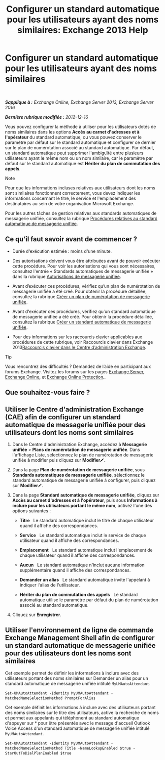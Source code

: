 ﻿---
title: 'Configurer un standard automatique pour les utilisateurs ayant des noms similaires: Exchange 2013 Help'
TOCTitle: Configurer un standard automatique pour les utilisateurs ayant des noms similaires
ms:assetid: 2e7318a0-67f9-4d7b-8300-5f0ef77656a8
ms:mtpsurl: https://technet.microsoft.com/fr-fr/library/Aa997135(v=EXCHG.150)
ms:contentKeyID: 52057056
ms.date: 05/23/2018
mtps_version: v=EXCHG.150
ms.translationtype: MT
---

# Configurer un standard automatique pour les utilisateurs ayant des noms similaires

 

_**Sapplique à :** Exchange Online, Exchange Server 2013, Exchange Server 2016_

_**Dernière rubrique modifiée :** 2012-12-16_

Vous pouvez configurer la méthode à utiliser pour les utilisateurs dotés de noms similaires dans les options **Accès au carnet d'adresses et à l'opérateur** du standard automatique, ou vous pouvez conserver le paramètre par défaut sur le standard automatique et configurer ce dernier sur le plan de numérotation associé au standard automatique. Par défaut, un standard automatique peut supprimer l'ambiguïté entre plusieurs utilisateurs ayant le même nom ou un nom similaire, car le paramètre par défaut sur le standard automatique est **Hériter du plan de commutation des appels**.

> [!NOTE]
> Pour que les informations incluses relatives aux utilisateurs dont les noms sont similaires fonctionnent correctement, vous devez indiquer les informations concernant le titre, le service et l'emplacement des destinataires au sein de votre organisation Microsoft Exchange.


Pour les autres tâches de gestion relatives aux standards automatiques de messagerie unifiée, consultez la rubrique [Procédures relatives au standard automatique de messagerie unifiée](um-auto-attendant-procedures-exchange-2013-help.md).

## Ce qu’il faut savoir avant de commencer ?

  - Durée d'exécution estimée : moins d'une minute.

  - Des autorisations doivent vous être attribuées avant de pouvoir exécuter cette procédure. Pour voir les autorisations qui vous sont nécessaires, consultez l'entrée « Standards automatiques de messagerie unifiée » dans la rubrique [Autorisations de messagerie unifiée](unified-messaging-permissions-exchange-2013-help.md).

  - Avant d’exécuter ces procédures, vérifiez qu’un plan de numérotation de messagerie unifiée a été créé. Pour obtenir la procédure détaillée, consultez la rubrique [Créer un plan de numérotation de messagerie unifiée](create-a-um-dial-plan-exchange-2013-help.md).

  - Avant d'exécuter ces procédures, vérifiez qu'un standard automatique de messagerie unifiée a été créé. Pour obtenir la procédure détaillée, consultez la rubrique [Créer un standard automatique de messagerie unifiée](create-a-um-auto-attendant-exchange-2013-help.md).

  - Pour des informations sur les raccourcis clavier applicables aux procédures de cette rubrique, voir Raccourcis clavier dans Exchange 2013[Raccourcis clavier dans le Centre d’administration Exchange](keyboard-shortcuts-in-the-exchange-admin-center-exchange-online-protection-help.md).

> [!TIP]
> Vous rencontrez des difficultés ? Demandez de l’aide en participant aux forums Exchange. Visitez les forums sur les pages <a href="https://go.microsoft.com/fwlink/p/?linkid=60612">Exchange Server</a>, <a href="https://go.microsoft.com/fwlink/p/?linkid=267542">Exchange Online</a>, et <a href="https://go.microsoft.com/fwlink/p/?linkid=285351">Exchange Online Protection</a>..


## Que souhaitez-vous faire ?

## Utiliser le Centre d'administration Exchange (CAE) afin de configurer un standard automatique de messagerie unifiée pour des utilisateurs dont les noms sont similaires

1.  Dans le Centre d'administration Exchange, accédez à **Messagerie unifiée** \> **Plans de numérotation de messagerie unifiée**. Dans l'affichage Liste, sélectionnez le plan de numérotation de messagerie unifiée à modifier puis cliquez sur **Modifier**![Icône Modifier](images/Bb124582.6f53ccb2-1f13-4c02-bea0-30690e6ea71d(EXCHG.150).gif "Icône Modifier").

2.  Dans la page **Plan de numérotation de messagerie unifiée**, sous **Standards automatiques de messagerie unifiée**, sélectionnez le standard automatique de messagerie unifiée à configurer, puis cliquez sur **Modifier**![Icône Modifier](images/Bb124582.6f53ccb2-1f13-4c02-bea0-30690e6ea71d(EXCHG.150).gif "Icône Modifier").

3.  Dans la page **Standard automatique de messagerie unifiée**, cliquez sur **Accès au carnet d'adresses et à l'opérateur**, puis sous **Informations à inclure pour les utilisateurs portant le même nom**, activez l'une des options suivantes :
    
      - **Titre**   Le standard automatique inclut le titre de chaque utilisateur quand il affiche des correspondances.
    
      - **Service**   Le standard automatique inclut le service de chaque utilisateur quand il affiche des correspondances.
    
      - **Emplacement**   Le standard automatique inclut l'emplacement de chaque utilisateur quand il affiche des correspondances.
    
      - **Aucun**   Le standard automatique n'inclut aucune information supplémentaire quand il affiche des correspondances.
    
      - **Demander un alias**   Le standard automatique invite l'appelant à indiquer l'alias de l'utilisateur.
    
      - **Hériter du plan de commutation des appels**   Le standard automatique utilise le paramètre par défaut du plan de numérotation associé au standard automatique.

4.  Cliquez sur **Enregistrer**.

## Utiliser l'environnement de ligne de commande Exchange Management Shell afin de configurer un standard automatique de messagerie unifiée pour des utilisateurs dont les noms sont similaires

Cet exemple permet de définir les informations à inclure avec des utilisateurs portant des noms similaires sur Demander un alias pour un standard automatique de messagerie unifiée intitulé `MyUMAutoAttendant`.

    Set-UMAutoAttendant -Identity MyUMAutoAttendant -MatchedNameSelectionMethod PromptForAlias

Cet exemple définit les informations à inclure avec des utilisateurs portant des noms similaires sur le titre des utilisateurs, active la recherche de noms et permet aux appelants qui téléphonent au standard automatique d'appuyer sur \* pour être présentés avec le message d'accueil Outlook Voice Access d'un standard automatique de messagerie unifiée intitulé `MyUMAutoAttendant`.

    Set-UMAutoAttendant -Identity MyUMAutoAttendant -MatchedNameSelectionMethod Title -NameLookupEnabled $true -StarOutToDialPlanEnabled $true

